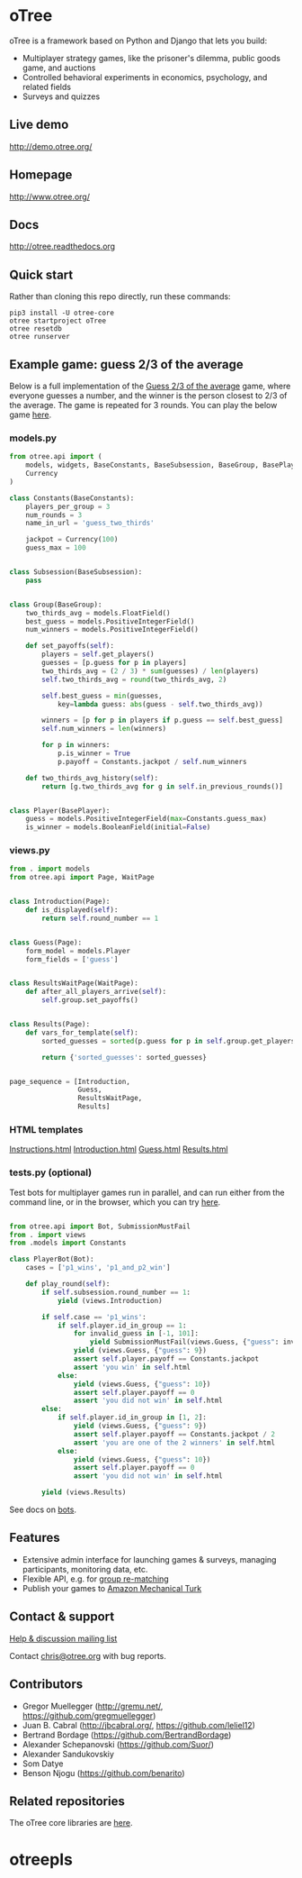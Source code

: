 # oTree

oTree is a framework based on Python and Django that lets you build:

- Multiplayer strategy games, like the prisoner's dilemma, public goods game, and auctions
- Controlled behavioral experiments in economics, psychology, and related fields
- Surveys and quizzes

## Live demo
http://demo.otree.org/

## Homepage
http://www.otree.org/

## Docs

http://otree.readthedocs.org

## Quick start

Rather than cloning this repo directly,
run these commands:

```
pip3 install -U otree-core
otree startproject oTree
otree resetdb
otree runserver
```

## Example game: guess 2/3 of the average

Below is a full implementation of the
[Guess 2/3 of the average](https://en.wikipedia.org/wiki/Guess_2/3_of_the_average) game,
where everyone guesses a number, and the winner is the person closest to 2/3 of the average.
The game is repeated for 3 rounds.
You can play the below game [here](http://otree-demo.herokuapp.com/demo/guess_two_thirds/).

### models.py

```python
from otree.api import (
    models, widgets, BaseConstants, BaseSubsession, BaseGroup, BasePlayer,
    Currency
)

class Constants(BaseConstants):
    players_per_group = 3
    num_rounds = 3
    name_in_url = 'guess_two_thirds'

    jackpot = Currency(100)
    guess_max = 100


class Subsession(BaseSubsession):
    pass


class Group(BaseGroup):
    two_thirds_avg = models.FloatField()
    best_guess = models.PositiveIntegerField()
    num_winners = models.PositiveIntegerField()

    def set_payoffs(self):
        players = self.get_players()
        guesses = [p.guess for p in players]
        two_thirds_avg = (2 / 3) * sum(guesses) / len(players)
        self.two_thirds_avg = round(two_thirds_avg, 2)

        self.best_guess = min(guesses,
            key=lambda guess: abs(guess - self.two_thirds_avg))

        winners = [p for p in players if p.guess == self.best_guess]
        self.num_winners = len(winners)

        for p in winners:
            p.is_winner = True
            p.payoff = Constants.jackpot / self.num_winners

    def two_thirds_avg_history(self):
        return [g.two_thirds_avg for g in self.in_previous_rounds()]


class Player(BasePlayer):
    guess = models.PositiveIntegerField(max=Constants.guess_max)
    is_winner = models.BooleanField(initial=False)
```

### views.py

```python
from . import models
from otree.api import Page, WaitPage


class Introduction(Page):
    def is_displayed(self):
        return self.round_number == 1


class Guess(Page):
    form_model = models.Player
    form_fields = ['guess']


class ResultsWaitPage(WaitPage):
    def after_all_players_arrive(self):
        self.group.set_payoffs()


class Results(Page):
    def vars_for_template(self):
        sorted_guesses = sorted(p.guess for p in self.group.get_players())

        return {'sorted_guesses': sorted_guesses}


page_sequence = [Introduction,
                 Guess,
                 ResultsWaitPage,
                 Results]
```

### HTML templates

[Instructions.html](https://github.com/oTree-org/oTree/blob/master/guess_two_thirds/templates/guess_two_thirds/Instructions.html)
[Introduction.html](https://github.com/oTree-org/oTree/blob/master/guess_two_thirds/templates/guess_two_thirds/Introduction.html)
[Guess.html](https://github.com/oTree-org/oTree/blob/master/guess_two_thirds/templates/guess_two_thirds/Guess.html)
[Results.html](https://github.com/oTree-org/oTree/blob/master/guess_two_thirds/templates/guess_two_thirds/Results.html)

### tests.py (optional)

Test bots for multiplayer games run in parallel, 
and can run either from the command line,
or in the browser, which you can try [here](http://otree-demo.herokuapp.com/demo/matching_pennies_bots/).

```python

from otree.api import Bot, SubmissionMustFail
from . import views
from .models import Constants

class PlayerBot(Bot):
    cases = ['p1_wins', 'p1_and_p2_win']

    def play_round(self):
        if self.subsession.round_number == 1:
            yield (views.Introduction)

        if self.case == 'p1_wins':
            if self.player.id_in_group == 1:
                for invalid_guess in [-1, 101]:
                    yield SubmissionMustFail(views.Guess, {"guess": invalid_guess})
                yield (views.Guess, {"guess": 9})
                assert self.player.payoff == Constants.jackpot
                assert 'you win' in self.html
            else:
                yield (views.Guess, {"guess": 10})
                assert self.player.payoff == 0
                assert 'you did not win' in self.html
        else:
            if self.player.id_in_group in [1, 2]:
                yield (views.Guess, {"guess": 9})
                assert self.player.payoff == Constants.jackpot / 2
                assert 'you are one of the 2 winners' in self.html
            else:
                yield (views.Guess, {"guess": 10})
                assert self.player.payoff == 0
                assert 'you did not win' in self.html

        yield (views.Results)
```

See docs on [bots](http://otree.readthedocs.io/en/latest/bots.html).


## Features 

- Extensive admin interface for launching games & surveys, managing participants, monitoring data, etc.
- Flexible API, e.g. for [group re-matching](http://otree.readthedocs.io/en/latest/groups.html#group-matching)
- Publish your games to [Amazon Mechanical Turk](http://otree.readthedocs.io/en/latest/mturk.html)


## Contact & support

[Help & discussion mailing list](https://groups.google.com/forum/#!forum/otree)

Contact chris@otree.org with bug reports.

## Contributors

* Gregor Muellegger (http://gremu.net/, https://github.com/gregmuellegger)
* Juan B. Cabral (http://jbcabral.org/, https://github.com/leliel12)
* Bertrand Bordage (https://github.com/BertrandBordage)
* Alexander Schepanovski (https://github.com/Suor/)
* Alexander Sandukovskiy
* Som Datye
* Benson Njogu (https://github.com/benarito)


## Related repositories

The oTree core libraries are [here](https://github.com/oTree-org/otree-core).
# otreepls
